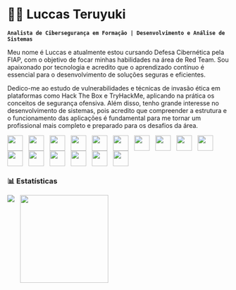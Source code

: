 # 👨‍💻 Luccas Teruyuki

**`Analista de Cibersegurança em Formação | Desenvolvimento e Análise de Sistemas`**

Meu nome é Luccas e atualmente estou cursando Defesa Cibernética pela FIAP, com o objetivo de focar minhas habilidades na área de Red Team. Sou apaixonado por tecnologia e acredito que o aprendizado contínuo é essencial para o desenvolvimento de soluções seguras e eficientes.

Dedico-me ao estudo de vulnerabilidades e técnicas de invasão ética em plataformas como Hack The Box e TryHackMe, aplicando na prática os conceitos de segurança ofensiva. Além disso, tenho grande interesse no desenvolvimento de sistemas, pois acredito que compreender a estrutura e o funcionamento das aplicações é fundamental para me tornar um profissional mais completo e preparado para os desafios da área.

<img
    align="left"
    width="35px"
    style="padding-right: 10px"
        src="https://cdn.jsdelivr.net/gh/devicons/devicon@latest/icons/java/java-plain.svg"/>
<img
    align="left"
    width="35px"
    style="padding-right: 10px"
    src="https://cdn.jsdelivr.net/gh/devicons/devicon@latest/icons/python/python-plain.svg"/>
<img
    align="left"
    width="35px"
    style="padding-right: 10px"
    src="https://cdn.jsdelivr.net/gh/devicons/devicon@latest/icons/css3/css3-original.svg"/>
<img
    align="left"
    width="35px"
    style="padding-right: 10px"
    src="https://cdn.jsdelivr.net/gh/devicons/devicon@latest/icons/html5/html5-original.svg"/>
<img
    align="left"
    width="35px"
    style="padding-right: 10px"
    src="https://cdn.jsdelivr.net/gh/devicons/devicon@latest/icons/javascript/javascript-original.svg"/>
<img
    align="left"
    width="35px"
    style="padding-right: 10px"
    src="https://cdn.jsdelivr.net/gh/devicons/devicon@latest/icons/typescript/typescript-original.svg"/>
<img
    align="left"
    width="35px"
    style="padding-right: 10px"
    src="https://cdn.jsdelivr.net/gh/devicons/devicon@latest/icons/react/react-original.svg"/>
<img
    align="left"
    width="35px"
    style="padding-right: 10px"
    src="https://cdn.jsdelivr.net/gh/devicons/devicon@latest/icons/nextjs/nextjs-plain.svg"/>
<img
    align="left"
    width="35px"
    style="padding-right: 10px"
    src="https://cdn.jsdelivr.net/gh/devicons/devicon@latest/icons/bootstrap/bootstrap-original.svg"/>
<img
    align="left"
    width="35px"
    style="padding-right: 10px"
    src="https://cdn.jsdelivr.net/gh/devicons/devicon@latest/icons/git/git-original.svg"/>
<img
    align="left"
    width="35px"
    style="padding-right: 10px"
    src="https://cdn.jsdelivr.net/gh/devicons/devicon@latest/icons/docker/docker-original.svg"
/>
<img
    align="left"
    width="35px"
    style="padding-right: 10px"
    src="https://cdn.jsdelivr.net/gh/devicons/devicon@latest/icons/linux/linux-plain.svg"
/>
<img
    align="left"
    width="35px"
    style="padding-right: 10px"
    src="https://cdn.jsdelivr.net/gh/devicons/devicon@latest/icons/ansible/ansible-original.svg"
/>
<img
    align="left"
    width="35px"
    style="padding-right: 10px"
    src="https://cdn.jsdelivr.net/gh/devicons/devicon@latest/icons/mysql/mysql-original.svg"/>
<img
    align="left"
    width="35px"
    style="padding-right: 10px"
    src="https://cdn.jsdelivr.net/gh/devicons/devicon@latest/icons/postgresql/postgresql-original.svg"/>
<img
    width="35px"
    style="padding-right: 10px"
    src="https://cdn.jsdelivr.net/gh/devicons/devicon@latest/icons/mongodb/mongodb-original.svg"
/>

### 📊 Estatísticas

<p>
    <img
        align="left"
        heigh="200"
        style="padding-right: 10px"
        src="https://github-readme-stats.vercel.app/api?username=luccastk&theme=tokyonight&include_all_commits_true&locale=pt-br"
    />
    <img
        align="left"
        height="200"
        style="padding-right: 10px"
        src="https://github-readme-stats.vercel.app/api/top-langs/?username=anuraghazra&theme=tokyonight"
    />

</p>
